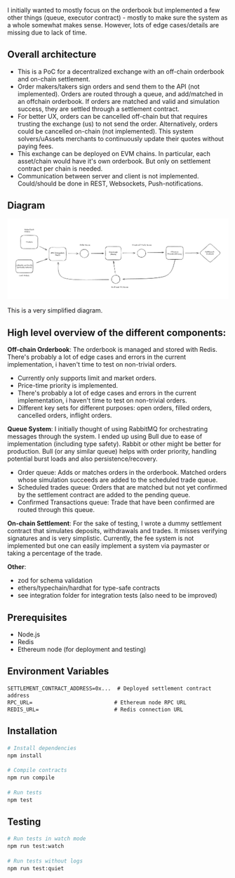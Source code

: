 I initially wanted to mostly focus on the orderbook but implemented a few other things (queue, executor contract) - mostly to make sure the system as a whole somewhat makes sense. However, lots of edge cases/details are missing due to lack of time.

## Overall architecture

- This is a PoC for a decentralized exchange with an off-chain orderbook and on-chain settlement.
- Order makers/takers sign orders and send them to the API (not implemented). Orders are routed through a queue, and add/matched in an offchain orderbook. If orders are matched and valid and simulation success, they are settled through a settlement contract.
- For better UX, orders can be cancelled off-chain but that requires trusting the exchange (us) to not send the order. Alternatively, orders could be cancelled on-chain (not implemented). This system solvers/uAssets merchants to continuously update their quotes without paying fees.
- This exchange can be deployed on EVM chains. In particular, each asset/chain would have it's own orderbook. But only on settlement contract per chain is needed.
- Communication between server and client is not implemented. Could/should be done in REST, Websockets, Push-notifications.

## Diagram

![Diagram](./architecture.png)

This is a very simplified diagram.

## High level overview of the different components:

**Off-chain Orderbook**: The orderbook is managed and stored with Redis. There's probably a lot of edge cases and errors in the current implementation, i haven't time to test on non-trivial orders. 
* Currently only supports limit and market orders. 
* Price-time priority is implemented. 
* There's probably a lot of edge cases and errors in the current implementation, i haven't time to test on non-trivial orders. 
* Different key sets for different purposes: open orders, filled orders, cancelled orders, inflight orders. 

**Queue System**: I initially thought of using RabbitMQ for orchestrating messages through the system. I ended up using Bull due to ease of implementation (including type safety). Rabbit or other might be better for production. Bull (or any similar queue) helps with order priority, handling potential burst loads and also persistence/recovery.
* Order queue: Adds or matches orders in the orderbook. Matched orders whose simulation succeeds are added to the scheduled trade queue.
* Scheduled trades queue: Orders that are matched but not yet confirmed by the settlement contract are added to the pending queue.
* Confirmed Transactions queue: Trade that have been confirmed are routed through this queue.

**On-chain Settlement**: For the sake of testing, I wrote a dummy settlement contract that simulates deposits, withdrawals and trades. It misses verifying signatures and is very simplistic. Currently, the fee system is not implemented but one can easily implement a system via paymaster or taking a percentage of the trade.

**Other**: 
- zod for schema validation
- ethers/typechain/hardhat for type-safe contracts
- see integration folder for integration tests (also need to be improved)


## Prerequisites

- Node.js
- Redis
- Ethereum node (for deployment and testing)

## Environment Variables

```env
SETTLEMENT_CONTRACT_ADDRESS=0x...  # Deployed settlement contract address
RPC_URL=                          # Ethereum node RPC URL
REDIS_URL=                        # Redis connection URL
```

## Installation

```bash
# Install dependencies
npm install

# Compile contracts
npm run compile

# Run tests
npm test
```

## Testing

```bash
# Run tests in watch mode
npm run test:watch

# Run tests without logs
npm run test:quiet
```